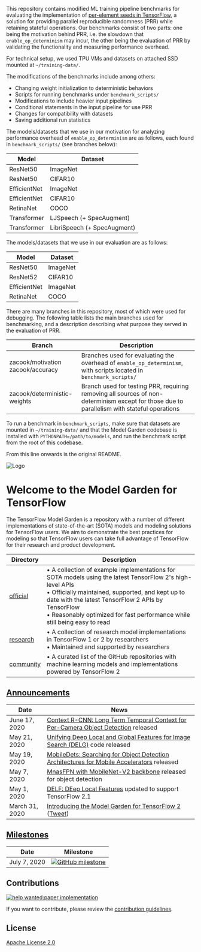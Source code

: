 This repository contains modified ML training pipeline benchmarks for evaluating the implementation of [per-element seeds in TensorFlow](http://hdl.handle.net/20.500.11850/525189), a solution for providing parallel reproducible randomness (PRR) while retaining stateful operations. Our benchmarks consist of two parts: one being the motivation behind PRR, i.e. the slowdown that `enable_op_determinism` may incur, the other being the evaluation of PRR by validating the functionality and measuring performance overhead.

For technical setup, we used TPU VMs and datasets on attached SSD mounted at `~/training-data/`.

The modifications of the benchmarks include among others:

- Changing weight initialization to deterministic behaviors
- Scripts for running benchmarks under `benchmark_scripts/`
- Modifications to include heavier input pipelines
- Conditional statements in the input pipeline for use PRR
- Changes for compatibility with datasets
- Saving additional run statistics

The models/datasets that we use in our motivation for analyzing performance overhead of `enable_op_determinism` are as follows, each found in `benchmark_scripts/` (see branches below):

| Model | Dataset |
| ------ | ----------- |
| ResNet50 | ImageNet |
| ResNet50 | CIFAR10 |
| EfficientNet | ImageNet |
| EfficientNet | CIFAR10 |
| RetinaNet | COCO |
| Transformer | LJSpeech (+ SpecAugment) |
| Transformer | LibriSpeech (+ SpecAugment) |

The models/datasets that we use in our evaluation are as follows:

| Model | Dataset |
| ------ | ----------- |
| ResNet50 | ImageNet |
| ResNet52 | CIFAR10 |
| EfficientNet | ImageNet |
| RetinaNet | COCO |

There are many branches in this repository, most of which were used for debugging. The following table lists the main branches used for benchmarking, and a description describing what purpose they served in the evaluation of PRR.

| Branch | Description |
| ------ | ----------- |
| zacook/motivation<br />zacook/accuracy | Branches used for evaluating the overhead of `enable_op_determinism`, with scripts located in `benchmark_scripts/` |
| zacook/deterministic-weights | Branch used for testing PRR, requiring removing all sources of non-determinism except for those due to parallelism with stateful operations |

To run a benchmark in `benchmark_scripts`, make sure that datasets are mounted in `~/training-data/` and that the Model Garden codebase is installed with `PYTHONPATH=/path/to/models`, and run the benchmark script from the root of this codebase.

From this line onwards is the original README.

![Logo](https://storage.googleapis.com/model_garden_artifacts/TF_Model_Garden.png)

# Welcome to the Model Garden for TensorFlow

The TensorFlow Model Garden is a repository with a number of different implementations of state-of-the-art (SOTA) models and modeling solutions for TensorFlow users. We aim to demonstrate the best practices for modeling so that TensorFlow users
can take full advantage of TensorFlow for their research and product development.

| Directory | Description |
|-----------|-------------|
| [official](official) | • A collection of example implementations for SOTA models using the latest TensorFlow 2's high-level APIs<br />• Officially maintained, supported, and kept up to date with the latest TensorFlow 2 APIs by TensorFlow<br />• Reasonably optimized for fast performance while still being easy to read |
| [research](research) | • A collection of research model implementations in TensorFlow 1 or 2 by researchers<br />• Maintained and supported by researchers |
| [community](community) | • A curated list of the GitHub repositories with machine learning models and implementations powered by TensorFlow 2 |

## [Announcements](https://github.com/tensorflow/models/wiki/Announcements)

| Date | News |
|------|------|
| June 17, 2020 | [Context R-CNN: Long Term Temporal Context for Per-Camera Object Detection](https://github.com/tensorflow/models/tree/master/research/object_detection#june-17th-2020) released
| May 21, 2020 | [Unifying Deep Local and Global Features for Image Search (DELG)](https://github.com/tensorflow/models/tree/master/research/delf#delg) code released
| May 19, 2020 | [MobileDets: Searching for Object Detection Architectures for Mobile Accelerators](https://github.com/tensorflow/models/tree/master/research/object_detection#may-19th-2020) released
| May 7, 2020 | [MnasFPN with MobileNet-V2 backbone](https://github.com/tensorflow/models/blob/master/research/object_detection/g3doc/detection_model_zoo.md#mobile-models) released for object detection
| May 1, 2020 | [DELF: DEep Local Features](https://github.com/tensorflow/models/tree/master/research/delf) updated to support TensorFlow 2.1
| March 31, 2020 | [Introducing the Model Garden for TensorFlow 2](https://blog.tensorflow.org/2020/03/introducing-model-garden-for-tensorflow-2.html) ([Tweet](https://twitter.com/TensorFlow/status/1245029834633297921)) |

## [Milestones](https://github.com/tensorflow/models/milestones)

| Date | Milestone |
|------|-----------|
| July 7, 2020 | [![GitHub milestone](https://img.shields.io/github/milestones/progress/tensorflow/models/1)](https://github.com/tensorflow/models/milestone/1) |

## Contributions

[![help wanted:paper implementation](https://img.shields.io/github/issues/tensorflow/models/help%20wanted%3Apaper%20implementation)](https://github.com/tensorflow/models/labels/help%20wanted%3Apaper%20implementation)

If you want to contribute, please review the [contribution guidelines](https://github.com/tensorflow/models/wiki/How-to-contribute).

## License

[Apache License 2.0](LICENSE)
